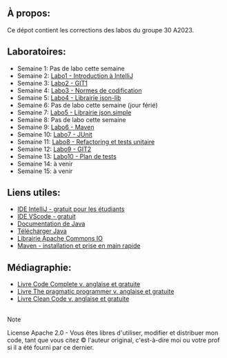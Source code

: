 ## À propos:
Ce dépot contient les corrections des labos du groupe 30 A2023.

## Laboratoires:
- Semaine 1: Pas de labo cette semaine
- Semaine 2: [Labo1 - Introduction à IntelliJ](LABO1)
- Semaine 3: [Labo2 - GIT1](LABO2)
- Semaine 4: [Labo3 - Normes de codification](LABO3)
- Semaine 5: [Labo4 - Librairie json-lib](LABO4)
- Semaine 6: Pas de labo cette semaine (jour férié)
- Semaine 7: [Labo5 - Librairie json.simple](LABO5)
- Semaine 8: Pas de labo cette semaine
- Semaine 9: [Labo6 - Maven](LABO6)
- Semaine 10: [Labo7 - JUnit](LABO7)
- Semaine 11: [Labo8 - Refactoring et tests unitaire](LABO8)
- Semaine 12: [Labo9 - GIT2](LABO9)
- Semaine 13: [Labo10 - Plan de tests](LABO10)
- Semaine 14: à venir
- Semaine 15: à venir


## Liens utiles:
- [IDE IntelliJ - gratuit pour les étudiants](https://www.jetbrains.com/pycharm/)
- [IDE VScode - gratuit](https://code.visualstudio.com/)
- [Documentation de Java](https://docs.oracle.com/en/java/javase/20/)
- [Télécharger Java](https://www.java.com/en/download/)
- [Librairie Apache Commons IO](https://commons.apache.org/proper/commons-io/download_io.cgi)
- [Maven - installation et prise en main rapide](https://maven.apache.org/guides/getting-started/maven-in-five-minutes.html)

## Médiagraphie:
- [Livre Code Complete v. anglaise et gratuite](https://people.engr.tamu.edu/slupoli/notes/ProgrammingStudio/supplements/Code%20Complete%202nd.pdf)
- [Livre The pragmatic programmer v. anglaise et gratuite](https://github.com/rajucs/Book-For-Programmers/blob/master/the-pragmatic-programmer.pdf)
- [Livre Clean Code v. anglaise et gratuite](https://thixalongmy.haugiang.gov.vn/media/1175/clean_code.pdf)
  &nbsp;  
  &nbsp;

> [!NOTE]
> License Apache 2.0 - Vous êtes libres d'utiliser, modifier et distribuer mon code, tant que vous citez © l'auteur original, c'est-à-dire moi ou votre prof si il a été fourni par ce dernier.

